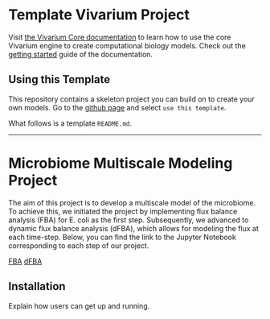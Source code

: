 # Template Vivarium Project

Visit [the Vivarium Core
documentation](https://vivarium-core.readthedocs.io/) to learn how to
use the core Vivarium engine to create computational biology models.
Check out the
[getting started](https://vivarium-core.readthedocs.io/en/latest/getting_started.html)
guide of the documentation. 

## Using this Template
This repository contains a skeleton project you can build on to create
your own models. Go to the 
[github page](https://github.com/vivarium-collective/vivarium-template) 
and select `use this template`.

What follows is a template `README.md`.

<!--
TODO: Rename the `template` folder to something that makes sense for
your project.
-->

------------------------------------------------------------------------

# Microbiome Multiscale Modeling Project

<!--
TODO: Microbiome Multiscale Modeling
-->

The aim of this project is to develop a multiscale model of the microbiome. To achieve this, we initiated the project by implementing flux balance analysis (FBA) for E. coli as the first step. Subsequently, we advanced to dynamic flux balance analysis (dFBA), which allows for modeling the flux at each time-step. Below, you can find the link to the Jupyter Notebook corresponding to each step of our project.

[FBA](https://github.com/vivarium-collective/Microbiome/blob/master/Notebook/FBA.ipynb) 
[dFBA](https://github.com/vivarium-collective/Microbiome/blob/master/Notebook/dFBA.ipynb) 


<!--
TODO: Fill in your own introduction.
-->

## Installation

Explain how users can get up and running.

<!--
TODO: Fill in your own installation instructions. This might be as
simple as:

```
pip install <your package name>
```
-->
